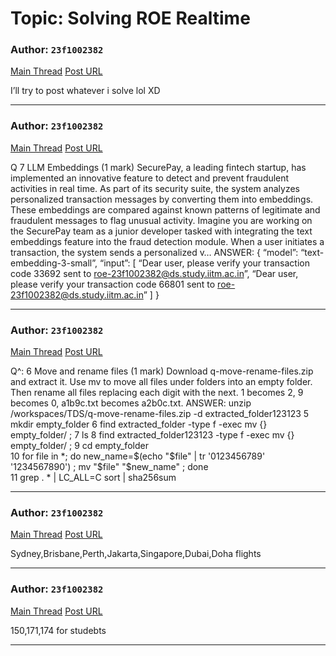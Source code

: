 # Topic: Solving ROE Realtime

### Author: `23f1002382`
[Main Thread](https://discourse.onlinedegree.iitm.ac.in/t/solving-roe-realtime/168943)
[Post URL](https://discourse.onlinedegree.iitm.ac.in/t/solving-roe-realtime/168943/1)

[post_number]: 1
I’ll try to post whatever i solve lol XD

---

### Author: `23f1002382`
[Main Thread](https://discourse.onlinedegree.iitm.ac.in/t/solving-roe-realtime/168943)
[Post URL](https://discourse.onlinedegree.iitm.ac.in/t/solving-roe-realtime/168943/2)

[post_number]: 2
Q 7 LLM Embeddings (1 mark)
SecurePay, a leading fintech startup, has implemented an innovative feature to detect and prevent fraudulent activities in real time. As part of its security suite, the system analyzes personalized transaction messages by converting them into embeddings. These embeddings are compared against known patterns of legitimate and fraudulent messages to flag unusual activity.
Imagine you are working on the SecurePay team as a junior developer tasked with integrating the text embeddings feature into the fraud detection module. When a user initiates a transaction, the system sends a personalized v…
ANSWER:
{
“model”: “text-embedding-3-small”,
“input”: [
“Dear user, please verify your transaction code 33692 sent to roe-23f1002382@ds.study.iitm.ac.in”,
“Dear user, please verify your transaction code 66801 sent to roe-23f1002382@ds.study.iitm.ac.in”
]
}

---

### Author: `23f1002382`
[Main Thread](https://discourse.onlinedegree.iitm.ac.in/t/solving-roe-realtime/168943)
[Post URL](https://discourse.onlinedegree.iitm.ac.in/t/solving-roe-realtime/168943/3)

[post_number]: 3
Q^: 6 Move and rename files (1 mark)
Download q-move-rename-files.zip and extract it. Use mv to move all files under folders into an empty folder. Then rename all files replacing each digit with the next. 1 becomes 2, 9 becomes 0, a1b9c.txt becomes a2b0c.txt.
ANSWER:
unzip /workspaces/TDS/q-move-rename-files.zip -d extracted_folder123123
    5  mkdir empty_folder 
    6  find extracted_folder -type f -exec mv {} empty_folder/ \; 
    7  ls
    8  find extracted_folder123123 -type f -exec mv {} empty_folder/ \; 
    9  cd empty_folder  
   10  for file in *; do       new_name=$(echo "$file" | tr '0123456789' '1234567890')  ;     mv "$file" "$new_name"  ; done  
   11  grep . * | LC_ALL=C sort | sha256sum  


---

### Author: `23f1002382`
[Main Thread](https://discourse.onlinedegree.iitm.ac.in/t/solving-roe-realtime/168943)
[Post URL](https://discourse.onlinedegree.iitm.ac.in/t/solving-roe-realtime/168943/4)

[post_number]: 4
Sydney,Brisbane,Perth,Jakarta,Singapore,Dubai,Doha
flights

---

### Author: `23f1002382`
[Main Thread](https://discourse.onlinedegree.iitm.ac.in/t/solving-roe-realtime/168943)
[Post URL](https://discourse.onlinedegree.iitm.ac.in/t/solving-roe-realtime/168943/5)

[post_number]: 5
150,171,174
for studebts

---
